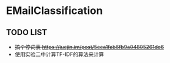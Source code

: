 # EMailClassification
## TODO LIST
+ ~~搞个停词表 https://juejin.im/post/5eca1fab6fb9a04805261de6~~
+ 使用实验二中计算TF-IDF的算法来计算
